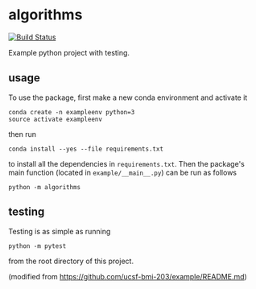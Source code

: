 # algorithms

[![Build
Status](https://travis-ci.org/laurashub/BMI203HW1svg?branch=master)](https://travis-ci.org/laurashub/BMI203HW1)

Example python project with testing.

## usage

To use the package, first make a new conda environment and activate it

```
conda create -n exampleenv python=3
source activate exampleenv
```

then run

```
conda install --yes --file requirements.txt
```

to install all the dependencies in `requirements.txt`. Then the package's
main function (located in `example/__main__.py`) can be run as follows

```
python -m algorithms
```

## testing

Testing is as simple as running

```
python -m pytest
```

from the root directory of this project.

(modified from https://github.com/ucsf-bmi-203/example/README.md)
